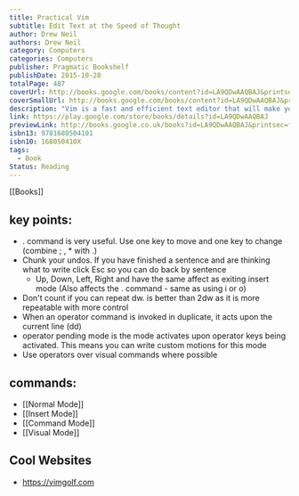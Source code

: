 ```yaml
---
title: Practical Vim
subtitle: Edit Text at the Speed of Thought
author: Drew Neil
authors: Drew Neil
category: Computers
categories: Computers
publisher: Pragmatic Bookshelf
publishDate: 2015-10-28
totalPage: 487
coverUrl: http://books.google.com/books/content?id=LA9QDwAAQBAJ&printsec=frontcover&img=1&zoom=1&edge=curl&source=gbs_api
coverSmallUrl: http://books.google.com/books/content?id=LA9QDwAAQBAJ&printsec=frontcover&img=1&zoom=5&edge=curl&source=gbs_api
description: "Vim is a fast and efficient text editor that will make you a faster and more efficient developer. It's available on almost every OS, and if you master the techniques in this book, you'll never need another text editor. In more than 120 Vim tips, you'll quickly learn the editor's core functionality and tackle your trickiest editing and writing tasks. This beloved bestseller has been revised and updated to Vim 7.4 and includes three brand-new tips and five fully revised tips. A highly configurable, cross-platform text editor, Vim is a serious tool for programmers, web developers, and sysadmins who want to raise their game. No other text editor comes close to Vim for speed and efficiency; it runs on almost every system imaginable and supports most coding and markup languages. Learn how to edit text the &quot;Vim way&quot;: complete a series of repetitive changes with The Dot Formula using one keystroke to strike the target, followed by one keystroke to execute the change. Automate complex tasks by recording your keystrokes as a macro. Discover the &quot;very magic&quot; switch that makes Vim's regular expression syntax more like Perl's. Build complex patterns by iterating on your search history. Search inside multiple files, then run Vim's substitute command on the result set for a project-wide search and replace. All without installing a single plugin! Three new tips explain how to run multiple ex commands as a batch, autocomplete sequences of words, and operate on a complete search match. Practical Vim, Second Edition will show you new ways to work with Vim 7.4 more efficiently, whether you're a beginner or an intermediate Vim user. All this, without having to touch the mouse. What You Need: Vim version 7.4"
link: https://play.google.com/store/books/details?id=LA9QDwAAQBAJ
previewLink: http://books.google.co.uk/books?id=LA9QDwAAQBAJ&printsec=frontcover&dq=vim&hl=&as_pt=BOOKS&cd=2&source=gbs_api
isbn13: 9781680504101
isbn10: 168050410X
tags:
  - Book
Status: Reading
---
```

[[Books]]
## key points:
- . command is very useful. Use one key to move and one key to change (combine ; , * with .)
- Chunk your undos. If you have finished a sentence and are thinking what to write click Esc so you can do back by sentence
	- Up, Down, Left, Right and have the same affect as exiting insert mode (Also affects the . command - same as using i or o)
- Don't count if you can repeat dw. is better than 2dw as it is more repeatable with more control 
- When an operator command is invoked in duplicate, it acts upon the current line (dd)
- operator pending mode is the mode activates upon operator keys being activated. This means you can write custom motions for this mode
- Use operators over visual commands where possible
## commands:
- [[Normal Mode]]
- [[Insert Mode]]
- [[Command Mode]]
- [[Visual Mode]]

## Cool Websites
- https://vimgolf.com